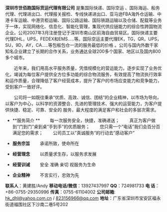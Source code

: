**深圳市世佰跑国际货运代理有限公司** 是集国际快递、国际空运 、国际海运、船务代理、代理进出口、代理报关报检、专线快递进出口、亚马逊FBA海外仓运输、中港卡车运输、中港货柜运输、国际公路运输、国际铁路运输以及仓储、配载等业务于一体，实现网络化、信息化、智能化管理，集现代供应链能力的综合性跨国物流企业。公司2007年3月注册登记于深圳市南山区前海自由贸易区。国际快递主要代理DHL，UPS，FEDEX和EMS.....等。国际空运主要代理EK，TG，QR，UPS，SU，9D，AY，CA.....等包板包仓一流的服务最低的价格 。公司与国内外数千家知名企业建立了长期的合作关系，业务通达全球200多个国家、地区以及国内800多个城市。 

　　近年来，我们用高水平服务质量，凭借规模化的营运能力，逐步实现了业务优化，竭诚为每位客户提供全方位多功能的综合物流服务，有效提高了物流执行效率和运作质量，合理降低了客户经营成本，提升了客户的市场应变能力和竞争能力，受到客户一致好评。 

　　公司将一如既往秉承“优质、高效、诚信、团结”的企业精神，以市场为导向，以客户为中心，以科学的资源整合、先进的管理技术、强大的运营能力，为客户提供快捷、稳定、可靠、安全的 服务，最大程度的满足客户和社会的多层次需求。 

- **服务简介 **
　　每一次服务安全，快捷，准确递送； 
　　真正为客户做到”门到门”桌到桌”手到手”的优质服务； 
　　您只需一个”电话”我们会百分百满足您的需求； 
　　公司员工以”真诚服务”的行动去”感动客户” 

- **服务宗旨** 
　　承诺所致，使命所在 

- **经营理念** 
　　以质量求生存，以服务求发展 

- **经营训诫** 
　　安全 准确 亲切 视服务为生命  

- **企业精神**
　　不言实行，忠效为先
             

**联系人**：黄建胜/Andy
**移动电话/微信**：13927437997  **QQ**：724981733
**电 话**：  +86-0755-29350996  **传真**：0755-61104002
**公司邮箱**: hk_dhl@yahoo.com.cn / 823156966@qq.com
**地址**：广东省深圳市宝安区福永街道福围社区下沙南二巷5号202
